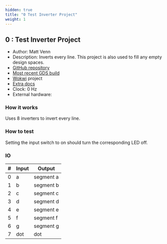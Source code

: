 ```yaml
---
hidden: true
title: "0 Test Inverter Project"
weight: 1
---
```


## 0 : Test Inverter Project

* Author: Matt Venn
* Description: Inverts every line. This project is also used to fill any empty design spaces.
* [GitHub repository](https://github.com/TinyTapeout/tt03-test-invert)
* [Most recent GDS build](https://github.com/TinyTapeout/tt03-test-invert/actions/runs/4669952692)
* [Wokwi](https://wokwi.com/projects/361728533238569985) project
* [Extra docs]()
* Clock: 0 Hz
* External hardware: 



### How it works

Uses 8 inverters to invert every line.


### How to test

Setting the input switch to on should turn the corresponding LED off.


### IO

| # | Input        | Output       |
|---|--------------|--------------|
| 0 | a  | segment a |
| 1 | b  | segment b |
| 2 | c  | segment c |
| 3 | d  | segment d |
| 4 | e  | segment e |
| 5 | f  | segment f |
| 6 | g  | segment g |
| 7 | dot  | dot |

